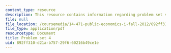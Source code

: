 ```yaml
---
content_type: resource
description: This resource contains information regarding problem set solutions 3.
file: null
file_location: /coursemedia/14-471-public-economics-i-fall-2012/892ff310d21ab75729f660216b49ce1e_MIT14_471F12_pset4.pdf
file_type: application/pdf
resourcetype: Document
title: Problem set 4
uid: 892ff310-d21a-b757-29f6-60216b49ce1e
---
```

